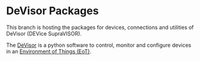 # DeVisor Packages

This branch is hosting the packages for devices, connections and utilities of DeVisor (DEVice SupraVISOR).

The [DeVisor](https://gitlab.com/envot/devisor) is a python software to control, monitor and configure devices in an [Environment of Things (EoT)](https://envot.io).
